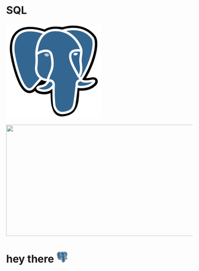 # SQL 
[![SQL](https://github.com/devicons/devicon/blob/master/icons/postgresql/postgresql-original.svg)](https://t.me/vladimirov_ES)

<div align="center">
  <img src="https://media.giphy.com/media/dWesBcTLavkZuG35MI/giphy.gif" width="600" height="300"/>
</div>

<h1>
  hey there
  <img src="https://github.com/devicons/devicon/blob/master/icons/postgresql/postgresql-original.svg" width="30px"/>
</h1>                                                                                                                             
                                                                                                                             
